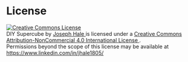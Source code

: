 # License

<a rel="license" href="http://creativecommons.org/licenses/by-nc/4.0/">
    <img
        alt="Creative Commons License"
        style="border-width: 0"
        src="https://i.creativecommons.org/l/by-nc/4.0/88x31.png"
    />
</a>
<br />
<span xmlns:dct="http://purl.org/dc/terms/" property="dct:title">
    DIY Supercube
</span>
by
<a
    xmlns:cc="http://creativecommons.org/ns#"
    href="https://github.com/jhale1805/DIY-Supercube"
    property="cc:attributionName"
    rel="cc:attributionURL"
>
    Joseph Hale
</a>
is licensed under a
<a rel="license" href="http://creativecommons.org/licenses/by-nc/4.0/">
    Creative Commons Attribution-NonCommercial 4.0 International License
</a>
.<br />
Permissions beyond the scope of this license may be available at
<a
    xmlns:cc="http://creativecommons.org/ns#"
    href="https://www.linkedin.com/in/jhale1805/"
    rel="cc:morePermissions"
>
    https://www.linkedin.com/in/jhale1805/
</a>
